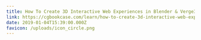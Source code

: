 ```yaml
---
title: How To Create 3D Interactive Web Experiences in Blender & Verge3D
link: https://cgbookcase.com/learn/how-to-create-3d-interactive-web-experiences-in-blender-verge-3d
date: 2019-01-04T15:39:00.000Z
favicon: /uploads/icon_circle.png
---
```

